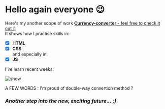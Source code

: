 # Hello again everyone 😉

Here's my another scope of work [**Currency-converter** - feel free to check it out :)](https://woytekmig.github.io/currencyConverter/)\
It shows how I practise skills in: 
- [x] **HTML**  
- [x] **CSS**  
and especially in: 
- [x] **JS**

I've learn recent weeks:

![show](images/currency-converterShow.gif)

A FEW WORDS : I'm proud of double-way convertion method ?

### _Another step into the new, exciting future... ;)_
